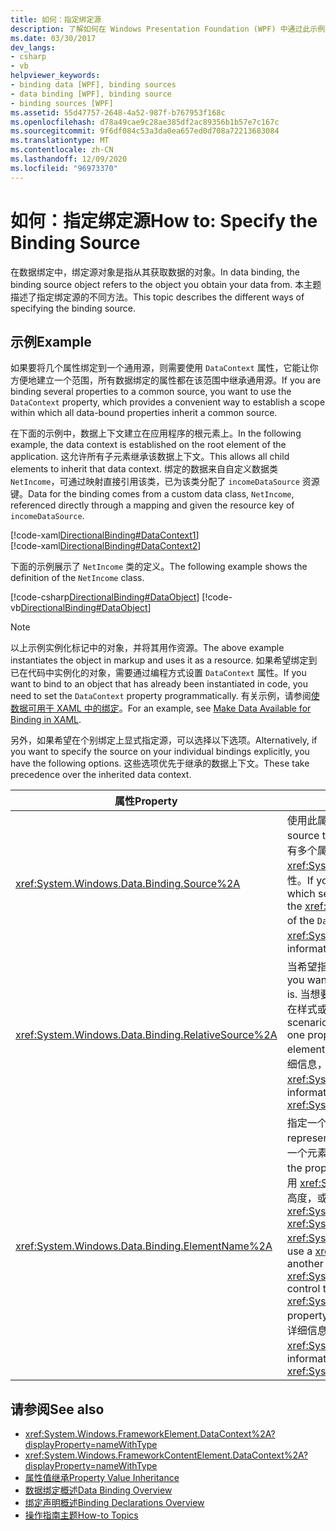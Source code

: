 ```yaml
---
title: 如何：指定绑定源
description: 了解如何在 Windows Presentation Foundation (WPF) 中通过此示例指定绑定源。
ms.date: 03/30/2017
dev_langs:
- csharp
- vb
helpviewer_keywords:
- binding data [WPF], binding sources
- data binding [WPF], binding source
- binding sources [WPF]
ms.assetid: 55d47757-2648-4a52-987f-b767953f168c
ms.openlocfilehash: d78a49cae9c28ae385df2ac89356b1b57e7c167c
ms.sourcegitcommit: 9f6df084c53a3da0ea657ed0d708a72213683084
ms.translationtype: MT
ms.contentlocale: zh-CN
ms.lasthandoff: 12/09/2020
ms.locfileid: "96973370"
---
```

# <a name="how-to-specify-the-binding-source"></a><span data-ttu-id="b3e1b-103">如何：指定绑定源</span><span class="sxs-lookup"><span data-stu-id="b3e1b-103">How to: Specify the Binding Source</span></span>
<span data-ttu-id="b3e1b-104">在数据绑定中，绑定源对象是指从其获取数据的对象。</span><span class="sxs-lookup"><span data-stu-id="b3e1b-104">In data binding, the binding source object refers to the object you obtain your data from.</span></span> <span data-ttu-id="b3e1b-105">本主题描述了指定绑定源的不同方法。</span><span class="sxs-lookup"><span data-stu-id="b3e1b-105">This topic describes the different ways of specifying the binding source.</span></span>  
  
## <a name="example"></a><span data-ttu-id="b3e1b-106">示例</span><span class="sxs-lookup"><span data-stu-id="b3e1b-106">Example</span></span>  
 <span data-ttu-id="b3e1b-107">如果要将几个属性绑定到一个通用源，则需要使用 `DataContext` 属性，它能让你方便地建立一个范围，所有数据绑定的属性都在该范围中继承通用源。</span><span class="sxs-lookup"><span data-stu-id="b3e1b-107">If you are binding several properties to a common source, you want to use the `DataContext` property, which provides a convenient way to establish a scope within which all data-bound properties inherit a common source.</span></span>  
  
 <span data-ttu-id="b3e1b-108">在下面的示例中，数据上下文建立在应用程序的根元素上。</span><span class="sxs-lookup"><span data-stu-id="b3e1b-108">In the following example, the data context is established on the root element of the application.</span></span> <span data-ttu-id="b3e1b-109">这允许所有子元素继承该数据上下文。</span><span class="sxs-lookup"><span data-stu-id="b3e1b-109">This allows all child elements to inherit that data context.</span></span> <span data-ttu-id="b3e1b-110">绑定的数据来自自定义数据类 `NetIncome`，可通过映射直接引用该类，已为该类分配了 `incomeDataSource` 资源键。</span><span class="sxs-lookup"><span data-stu-id="b3e1b-110">Data for the binding comes from a custom data class, `NetIncome`, referenced directly through a mapping and given the resource key of `incomeDataSource`.</span></span>  
  
 [!code-xaml[DirectionalBinding#DataContext1](~/samples/snippets/csharp/VS_Snippets_Wpf/DirectionalBinding/CSharp/Page1.xaml#datacontext1)]  
[!code-xaml[DirectionalBinding#DataContext2](~/samples/snippets/csharp/VS_Snippets_Wpf/DirectionalBinding/CSharp/Page1.xaml#datacontext2)]  
  
 <span data-ttu-id="b3e1b-111">下面的示例展示了 `NetIncome` 类的定义。</span><span class="sxs-lookup"><span data-stu-id="b3e1b-111">The following example shows the definition of the `NetIncome` class.</span></span>  
  
 [!code-csharp[DirectionalBinding#DataObject](~/samples/snippets/csharp/VS_Snippets_Wpf/DirectionalBinding/CSharp/billsdata.cs#dataobject)]
 [!code-vb[DirectionalBinding#DataObject](~/samples/snippets/visualbasic/VS_Snippets_Wpf/DirectionalBinding/VisualBasic/NetIncome.vb#dataobject)]  
  
> [!NOTE]
> <span data-ttu-id="b3e1b-112">以上示例实例化标记中的对象，并将其用作资源。</span><span class="sxs-lookup"><span data-stu-id="b3e1b-112">The above example instantiates the object in markup and uses it as a resource.</span></span> <span data-ttu-id="b3e1b-113">如果希望绑定到已在代码中实例化的对象，需要通过编程方式设置 `DataContext` 属性。</span><span class="sxs-lookup"><span data-stu-id="b3e1b-113">If you want to bind to an object that has already been instantiated in code, you need to set the `DataContext` property programmatically.</span></span> <span data-ttu-id="b3e1b-114">有关示例，请参阅[使数据可用于 XAML 中的绑定](how-to-make-data-available-for-binding-in-xaml.md)。</span><span class="sxs-lookup"><span data-stu-id="b3e1b-114">For an example, see [Make Data Available for Binding in XAML](how-to-make-data-available-for-binding-in-xaml.md).</span></span>  
  
 <span data-ttu-id="b3e1b-115">另外，如果希望在个别绑定上显式指定源，可以选择以下选项。</span><span class="sxs-lookup"><span data-stu-id="b3e1b-115">Alternatively, if you want to specify the source on your individual bindings explicitly, you have the following options.</span></span> <span data-ttu-id="b3e1b-116">这些选项优先于继承的数据上下文。</span><span class="sxs-lookup"><span data-stu-id="b3e1b-116">These take precedence over the inherited data context.</span></span>  
  
|<span data-ttu-id="b3e1b-117">属性</span><span class="sxs-lookup"><span data-stu-id="b3e1b-117">Property</span></span>|<span data-ttu-id="b3e1b-118">描述</span><span class="sxs-lookup"><span data-stu-id="b3e1b-118">Description</span></span>|  
|--------------|-----------------|  
|<xref:System.Windows.Data.Binding.Source%2A>|<span data-ttu-id="b3e1b-119">使用此属性将源设置为对象的实例。</span><span class="sxs-lookup"><span data-stu-id="b3e1b-119">You use this property to set the source to an instance of an object.</span></span> <span data-ttu-id="b3e1b-120">如果不需要建立作用域的功能，其中有多个属性继承相同的数据上下文，则可以使用属性， <xref:System.Windows.Data.Binding.Source%2A> 而不是 `DataContext` 属性。</span><span class="sxs-lookup"><span data-stu-id="b3e1b-120">If you do not need the functionality of establishing a scope in which several properties inherit the same data context, you can use the <xref:System.Windows.Data.Binding.Source%2A> property instead of the `DataContext` property.</span></span> <span data-ttu-id="b3e1b-121">有关详细信息，请参阅 <xref:System.Windows.Data.Binding.Source%2A>。</span><span class="sxs-lookup"><span data-stu-id="b3e1b-121">For more information, see <xref:System.Windows.Data.Binding.Source%2A>.</span></span>|  
|<xref:System.Windows.Data.Binding.RelativeSource%2A>|<span data-ttu-id="b3e1b-122">当希望指定相对于绑定目标位置的源时，这很有用。</span><span class="sxs-lookup"><span data-stu-id="b3e1b-122">This is useful when you want to specify the source relative to where your binding target is.</span></span> <span data-ttu-id="b3e1b-123">当想要将元素的一个属性绑定到同一元素的另一个属性时，或者如果要在样式或模板中定义绑定，则可能需要使用此属性。</span><span class="sxs-lookup"><span data-stu-id="b3e1b-123">Some common scenarios where you may use this property is when you want to bind one property of your element to another property of the same element or if you are defining a binding in a style or a template.</span></span> <span data-ttu-id="b3e1b-124">有关详细信息，请参阅 <xref:System.Windows.Data.Binding.RelativeSource%2A>。</span><span class="sxs-lookup"><span data-stu-id="b3e1b-124">For more information, see <xref:System.Windows.Data.Binding.RelativeSource%2A>.</span></span>|  
|<xref:System.Windows.Data.Binding.ElementName%2A>|<span data-ttu-id="b3e1b-125">指定一个表示希望绑定到的元素的字符串。</span><span class="sxs-lookup"><span data-stu-id="b3e1b-125">You specify a string that represents the element you want to bind to.</span></span> <span data-ttu-id="b3e1b-126">当希望绑定到应用程序上另一个元素的属性时，这很有用。</span><span class="sxs-lookup"><span data-stu-id="b3e1b-126">This is useful when you want to bind to the property of another element on your application.</span></span> <span data-ttu-id="b3e1b-127">例如，如果想要使用 <xref:System.Windows.Controls.Slider> 控制应用程序中另一个控件的高度，或者要将控件的绑定到控件的属性，则为 <xref:System.Windows.Controls.ContentControl.Content%2A> <xref:System.Windows.Controls.Primitives.Selector.SelectedValue%2A> <xref:System.Windows.Controls.ListBox> 。</span><span class="sxs-lookup"><span data-stu-id="b3e1b-127">For example, if you want to use a <xref:System.Windows.Controls.Slider> to control the height of another control in your application, or if you want to bind the <xref:System.Windows.Controls.ContentControl.Content%2A> of your control to the <xref:System.Windows.Controls.Primitives.Selector.SelectedValue%2A> property of your <xref:System.Windows.Controls.ListBox> control.</span></span> <span data-ttu-id="b3e1b-128">有关详细信息，请参阅 <xref:System.Windows.Data.Binding.ElementName%2A>。</span><span class="sxs-lookup"><span data-stu-id="b3e1b-128">For more information, see <xref:System.Windows.Data.Binding.ElementName%2A>.</span></span>|  
  
## <a name="see-also"></a><span data-ttu-id="b3e1b-129">请参阅</span><span class="sxs-lookup"><span data-stu-id="b3e1b-129">See also</span></span>

- <xref:System.Windows.FrameworkElement.DataContext%2A?displayProperty=nameWithType>
- <xref:System.Windows.FrameworkContentElement.DataContext%2A?displayProperty=nameWithType>
- [<span data-ttu-id="b3e1b-130">属性值继承</span><span class="sxs-lookup"><span data-stu-id="b3e1b-130">Property Value Inheritance</span></span>](../advanced/property-value-inheritance.md)
- [<span data-ttu-id="b3e1b-131">数据绑定概述</span><span class="sxs-lookup"><span data-stu-id="b3e1b-131">Data Binding Overview</span></span>](/dotnet/desktop-wpf/data/data-binding-overview)
- [<span data-ttu-id="b3e1b-132">绑定声明概述</span><span class="sxs-lookup"><span data-stu-id="b3e1b-132">Binding Declarations Overview</span></span>](binding-declarations-overview.md)
- [<span data-ttu-id="b3e1b-133">操作指南主题</span><span class="sxs-lookup"><span data-stu-id="b3e1b-133">How-to Topics</span></span>](data-binding-how-to-topics.md)
